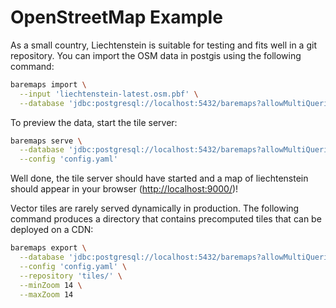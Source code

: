 # OpenStreetMap Example

As a small country, Liechtenstein is suitable for testing and fits well in a git repository. 
You can import the OSM data in postgis using the following command:

```bash
baremaps import \
  --input 'liechtenstein-latest.osm.pbf' \
  --database 'jdbc:postgresql://localhost:5432/baremaps?allowMultiQueries=true&user=baremaps&password=baremaps'
```

To preview the data, start the tile server:

```bash
baremaps serve \
  --database 'jdbc:postgresql://localhost:5432/baremaps?allowMultiQueries=true&user=baremaps&password=baremaps' \
  --config 'config.yaml'
```

Well done, the tile server should have started and a map of liechtenstein should appear in your browser ([http://localhost:9000/](http://localhost:9000/))!

Vector tiles are rarely served dynamically in production. The following command produces a directory that contains precomputed tiles that can be deployed on a CDN:

```bash
baremaps export \
  --database 'jdbc:postgresql://localhost:5432/baremaps?allowMultiQueries=true&user=baremaps&password=baremaps' \
  --config 'config.yaml' \
  --repository 'tiles/' \
  --minZoom 14 \
  --maxZoom 14
```